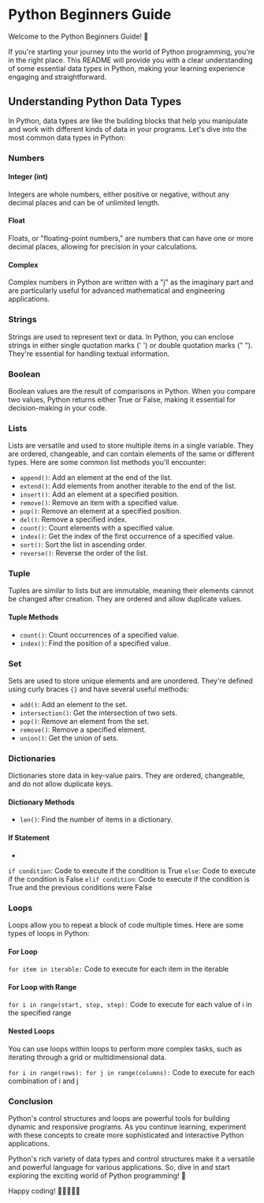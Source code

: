 # Python Beginners Guide

Welcome to the Python Beginners Guide! 🐍

If you're starting your journey into the world of Python programming, you're in the right place. This README will provide you with a clear understanding of some essential data types in Python, making your learning experience engaging and straightforward.

## Understanding Python Data Types

In Python, data types are like the building blocks that help you manipulate and work with different kinds of data in your programs. Let's dive into the most common data types in Python:

### Numbers

#### Integer (int)
Integers are whole numbers, either positive or negative, without any decimal places and can be of unlimited length.

#### Float
Floats, or "floating-point numbers," are numbers that can have one or more decimal places, allowing for precision in your calculations.

#### Complex
Complex numbers in Python are written with a "j" as the imaginary part and are particularly useful for advanced mathematical and engineering applications.

### Strings

Strings are used to represent text or data. In Python, you can enclose strings in either single quotation marks (' ') or double quotation marks (" "). They're essential for handling textual information.

### Boolean

Boolean values are the result of comparisons in Python. When you compare two values, Python returns either True or False, making it essential for decision-making in your code.

### Lists

Lists are versatile and used to store multiple items in a single variable. They are ordered, changeable, and can contain elements of the same or different types. Here are some common list methods you'll encounter:

- `append()`: Add an element at the end of the list.
- `extend()`: Add elements from another iterable to the end of the list.
- `insert()`: Add an element at a specified position.
- `remove()`: Remove an item with a specified value.
- `pop()`: Remove an element at a specified position.
- `del()`: Remove a specified index.
- `count()`: Count elements with a specified value.
- `index()`: Get the index of the first occurrence of a specified value.
- `sort()`: Sort the list in ascending order.
- `reverse()`: Reverse the order of the list.

### Tuple

Tuples are similar to lists but are immutable, meaning their elements cannot be changed after creation. They are ordered and allow duplicate values.

#### Tuple Methods

- `count()`: Count occurrences of a specified value.
- `index()`: Find the position of a specified value.

### Set

Sets are used to store unique elements and are unordered. They're defined using curly braces `{}` and have several useful methods:

- `add()`: Add an element to the set.
- `intersection()`: Get the intersection of two sets.
- `pop()`: Remove an element from the set.
- `remove()`: Remove a specified element.
- `union()`: Get the union of sets.

### Dictionaries

Dictionaries store data in key-value pairs. They are ordered, changeable, and do not allow duplicate keys.

#### Dictionary Methods

- `len()`: Find the number of items in a dictionary.

#### If Statement
- 
`if condition`:
     Code to execute if the condition is True
`else`:
     Code to execute if the condition is False
`elif condition`:
     Code to execute if the condition is True and the previous conditions were False

### Loops

Loops allow you to repeat a block of code multiple times. Here are some types of loops in Python:

#### For Loop
`for item in iterable:`
    Code to execute for each item in the iterable
#### For Loop with Range
`for i in range(start, stop, step):`
    Code to execute for each value of i in the specified range
#### Nested Loops
You can use loops within loops to perform more complex tasks, such as iterating through a grid or multidimensional data.

`for i in range(rows):
    for j in range(columns):`
     Code to execute for each combination of i and j

### Conclusion
Python's control structures and loops are powerful tools for building dynamic and responsive programs. As you continue learning, experiment with these concepts to create more sophisticated and interactive Python applications.

Python's rich variety of data types and control structures make it a versatile and powerful language for various applications. So, dive in and start exploring the exciting world of Python programming! 🚀

Happy coding! 🐍👨‍💻👩‍💻
